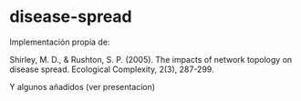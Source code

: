 # disease-spread

Implementación propia de: 

Shirley, M. D., & Rushton, S. P. (2005). The impacts of network topology on disease spread. Ecological Complexity, 2(3), 287-299.

Y algunos añadidos (ver presentacion)
